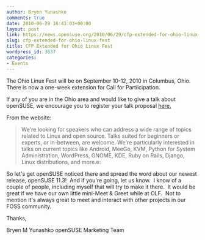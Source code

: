 ```yaml
---
author: Bryen Yunashko
comments: true
date: 2010-06-29 16:43:03+00:00
layout: post
link: https://news.opensuse.org/2010/06/29/cfp-extended-for-ohio-linux-fest/
slug: cfp-extended-for-ohio-linux-fest
title: CFP Extended for Ohio Linux Fest
wordpress_id: 3637
categories:
- Events
---
```


﻿﻿﻿The Ohio Linux Fest will be on September 10-12, 2010 in Columbus, Ohio.  There is now a one-week extension for Call for Partiicipation.

If any of you are in the Ohio area and would like to give a talk about openSUSE, we encourage you to register your talk proposal [here.](http://http://www.ohiolinux.org/node/674)

From the website:


<blockquote>We're looking for speakers who can address a wide range of topics related to Linux and open source. Talks suited for beginners or experts, or in-between, are welcome. We're particularly interested in talks on current topics like Android, MeeGo, KVM, Python for System Administration, WordPress, GNOME, KDE, Ruby on Rails, Django, Linux distributions, and more.e:</blockquote>


So let's get openSUSE noticed there and spread the word about our newest release, openSUSE 11.3!  And if you're going, let us know.  I know of a couple of people, including myself that will try to make it there.  It would be great if we have our own little mini-Meet & Greet while at OLF.  Not to mention it's always great to meet and interact with other projects in our FOSS community.

Thanks,

Bryen M Yunashko openSUSE Marketing Team

